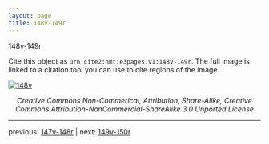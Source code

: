 ```yaml
---
layout: page
title: 148v-149r
---
```


148v-149r

Cite this object as `urn:cite2:hmt:e3pages.v1:148v-149r`.  The full image is linked to a citation tool you can use to cite regions of the image.

[![148v](http://www.homermultitext.org/iipsrv?IIIF=/project/homer/pyramidal/deepzoom/hmt/e3bifolio/v1/E3_148v_149r.tif/full/800,/0/default.jpg)](http://www.homermultitext.org/ict2/?urn=urn:cite2:hmt:e3bifolio.v1:E3_148v_149r) 

<p style="text-align: center; font-style: italic;">Creative Commons Non-Commerical, Attribution, Share-Alike, Creative Commons Attribution-NonCommercial-ShareAlike 3.0 Unported License</p>

---

previous: [147v-148r](../147v-148r/) | next: [149v-150r](../149v-150r/)